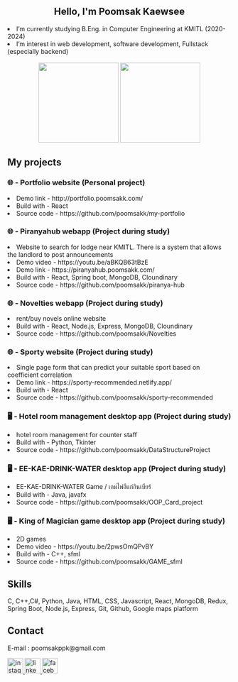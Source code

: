 <body>
<h2 align="center">Hello, I'm Poomsak Kaewsee</h2>
<li>I’m currently studying B.Eng. in Computer Engineering at KMITL (2020-2024)</li>
<li>I’m interest in web development, software development, Fullstack (especially backend) </li>
<br/>
<div align="center">
  <img src="https://github-readme-stats.vercel.app/api?username=poomsakk&show_icons=true&theme=radical"  height="180"/>
  <img src="https://github-readme-stats.vercel.app/api/top-langs/?username=poomsakk&layout=compact&theme=radical" height="180"/>
</div>
  
  <h2>My projects</h2>
  <h3>🌐 - Portfolio website (Personal project)</h3>
  <li>Demo link - http://portfolio.poomsakk.com/</li>
  <li>Build with - React</li>
  <li>Source code - https://github.com/poomsakk/my-portfolio</li>
  <h3>🌐 - Piranyahub webapp (Project during study)</h3>
  <li>Website to search for lodge near KMITL. There is a system that allows the landlord to post announcements</li>
  <li>Demo video - https://youtu.be/aBKQB63tBzE</li>
  <li>Demo link - https://piranyahub.poomsakk.com/</li>
  <li>Build with - React, Spring boot, MongoDB, Cloundinary</li>
  <li>Source code - https://github.com/poomsakk/piranya-hub</li>
  <h3>🌐 - Novelties webapp (Project during study)</h3>
  <li>rent/buy novels online website</li>
  <li>Build with - React, Node.js, Express, MongoDB, Cloundinary</li>
  <li>Source code - https://github.com/poomsakk/Novelties</li>
  <h3>🌐 - Sporty website (Project during study)</h3>
  <li>Single page form that can predict your suitable sport based on coefficient correlation</li>
  <li>Demo link - https://sporty-recommended.netlify.app/</li>
  <li>Build with - React</li>
  <li>Source code - https://github.com/poomsakk/sporty-recommended</li>
  <h3>🖥️ - Hotel room management desktop app (Project during study)</h3>
  <li>hotel room management for counter staff</li>
  <li>Build with - Python, Tkinter</li>
  <li>Source code - https://github.com/poomsakk/DataStructureProject</li>
  <h3>🖥️ - EE-KAE-DRINK-WATER desktop app (Project during study)</h3>
  <li>EE-KAE-DRINK-WATER Game / เกมไพ่อีแก่กินเบียร์</li>
  <li>Build with - Java, javafx</li>
  <li>Source code - https://github.com/poomsakk/OOP_Card_project</li>
  <h3>🖥️ - King of Magician game desktop app (Project during study)</h3>
  <li>2D games</li>
  <li>Demo video - https://youtu.be/2pwsOmQPvBY</li>
  <li>Build with - C++, sfml</li>
  <li>Source code - https://github.com/poomsakk/GAME_sfml</li>
  
  <h2>Skills</h2>
  <p>C, C++,C#, Python, Java, HTML, CSS, Javascript, React, MongoDB, Redux, Spring Boot, Node.js, Express, Git, Github, Google maps platform</p>
  
  <h2>Contact</h2>
  <p>E-mail : poomsakppk@gmail.com</p>
  <div align="left">
    <a href="https://www.instagram.com/pkk.ks/" target="_blank">
  <img src="https://img.shields.io/static/v1?message=Instagram&logo=instagram&label=&color=E4405F&logoColor=white&labelColor=&style=for-the-badge" height="35" alt="instagram logo"  />
      </a>
  <a href="https://www.linkedin.com/in/poomsak-kaewsee-385572254/" target="_blank">
    <img src="https://img.shields.io/static/v1?message=LinkedIn&logo=linkedin&label=&color=0077B5&logoColor=white&labelColor=&style=for-the-badge" height="35" alt="linkedin logo"  />
  </a>
  <a href="https://www.facebook.com/poomsak.kaewsee/" target="_blank">
    <img src="https://img.shields.io/static/v1?message=Facebook&logo=facebook&label=&color=1877F2&logoColor=white&labelColor=&style=for-the-badge" height="35" alt="facebook logo"  />
  </a>
  </div>
</body>
